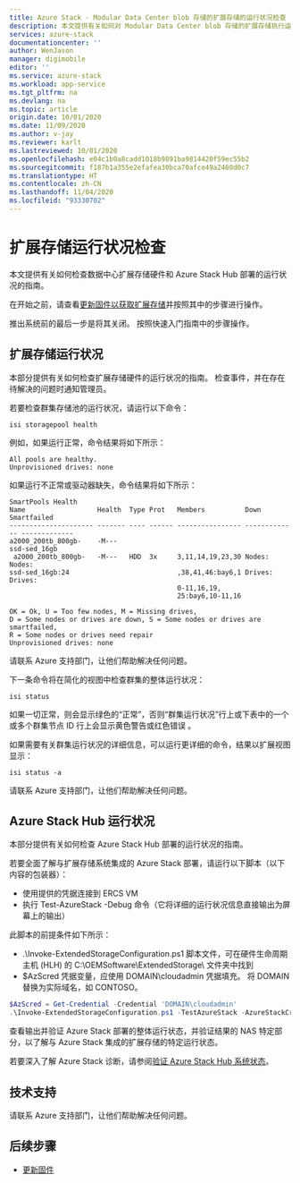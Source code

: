 ```yaml
---
title: Azure Stack - Modular Data Center blob 存储的扩展存储的运行状况检查
description: 本文提供有关如何对 Modular Data Center blob 存储的扩展存储执行运行状况检查的指南。
services: azure-stack
documentationcenter: ''
author: WenJason
manager: digimobile
editor: ''
ms.service: azure-stack
ms.workload: app-service
ms.tgt_pltfrm: na
ms.devlang: na
ms.topic: article
origin.date: 10/01/2020
ms.date: 11/09/2020
ms.author: v-jay
ms.reviewer: karlt
ms.lastreviewed: 10/01/2020
ms.openlocfilehash: e04c1b0a8cadd1018b9891ba9814420f59ec55b2
ms.sourcegitcommit: f187b1a355e2efafea30bca70afce49a2460d0c7
ms.translationtype: HT
ms.contentlocale: zh-CN
ms.lasthandoff: 11/04/2020
ms.locfileid: "93330702"
---
```

# <a name="extended-storage-health-checks"></a>扩展存储运行状况检查

本文提供有关如何检查数据中心扩展存储硬件和 Azure Stack Hub 部署的运行状况的指南。

在开始之前，请查看[更新固件以获取扩展存储](extended-storage-firmware-updates.md)并按照其中的步骤进行操作。

推出系统前的最后一步是将其关闭。 按照快速入门指南中的步骤操作。

## <a name="extended-storage-health"></a>扩展存储运行状况

本部分提供有关如何检查扩展存储硬件的运行状况的指南。
检查事件，并在存在待解决的问题时通知管理员。 


若要检查群集存储池的运行状况，请运行以下命令：
```console
isi storagepool health
```

例如，如果运行正常，命令结果将如下所示：
```console
All pools are healthy.
Unprovisioned drives: none
```

如果运行不正常或驱动器缺失，命令结果将如下所示：

```console
SmartPools Health
Name                  Health  Type Prot   Members          Down          Smartfailed
--------------------- ------- ---- ------ ---------------- ------------- -------------
a2000_200tb_800gb-    -M---
ssd-sed_16gb
 a2000_200tb_800gb-   -M---   HDD  3x     3,11,14,19,23,30 Nodes:        Nodes:
ssd-sed_16gb:24                           ,38,41,46:bay6,1 Drives:       Drives:
                                          0-11,16,19,
                                          25:bay6,10-11,16

OK = Ok, U = Too few nodes, M = Missing drives,
D = Some nodes or drives are down, S = Some nodes or drives are smartfailed,
R = Some nodes or drives need repair
Unprovisioned drives: none
```

请联系 Azure 支持部门，让他们帮助解决任何问题。

下一条命令将在简化的视图中检查群集的整体运行状况：
```console
isi status
```

如果一切正常，则会显示绿色的“正常”，否则“群集运行状况”行上或下表中的一个或多个群集节点 ID 行上会显示黄色警告或红色错误 。

如果需要有关群集运行状况的详细信息，可以运行更详细的命令，结果以扩展视图显示：
```console
isi status -a
```

请联系 Azure 支持部门，让他们帮助解决任何问题。

## <a name="azure-stack-hub-health"></a>Azure Stack Hub 运行状况

本部分提供有关如何检查 Azure Stack Hub 部署的运行状况的指南。

若要全面了解与扩展存储系统集成的 Azure Stack 部署，请运行以下脚本（以下内容的包装器）：
- 使用提供的凭据连接到 ERCS VM
- 执行 Test-AzureStack -Debug 命令（它将详细的运行状况信息直接输出为屏幕上的输出）

此脚本的前提条件如下所示：
- .\Invoke-ExtendedStorageConfiguration.ps1 脚本文件，可在硬件生命周期主机 (HLH) 的 C:\OEMSoftware\ExtendedStorage\ 文件夹中找到
- $AzScred 凭据变量，应使用 DOMAIN\cloudadmin 凭据填充。 将 DOMAIN 替换为实际域名，如 CONTOSO。


```powershell
$AzScred = Get-Credential -Credential 'DOMAIN\cloudadmin'
.\Invoke-ExtendedStorageConfiguration.ps1 -TestAzureStack -AzureStackCred $AzScred
```

查看输出并验证 Azure Stack 部署的整体运行状态，并验证结果的 NAS 特定部分，以了解与 Azure Stack 集成的扩展存储的特定运行状态。

若要深入了解 Azure Stack 诊断，请参阅[验证 Azure Stack Hub 系统状态](../operator/azure-stack-diagnostic-test.md)。

## <a name="technical-support"></a>技术支持

请联系 Azure 支持部门，让他们帮助解决任何问题。

## <a name="next-steps"></a>后续步骤

- [更新固件](extended-storage-firmware-updates.md)
